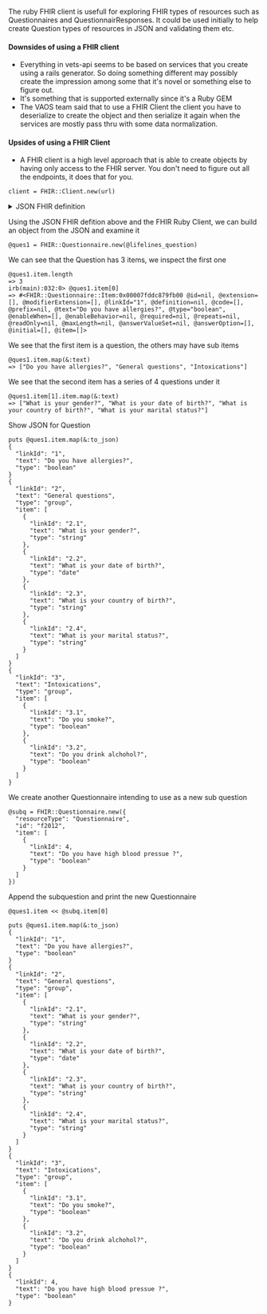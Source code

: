 
The ruby FHIR client is usefull for exploring FHIR types of resources such as Questionnaires and QuestionnairResponses. It could be used initially to help create Question types of resources in JSON and validating them etc.

#### Downsides of using a FHIR client

- Everything in vets-api seems to be based on services that you create using a rails generator. So doing something different may possibly create the impression among some that it's novel or something else to figure out. 
- It's something that is supported externally since it's a Ruby GEM
- The VAOS team said that to use a FHIR Client the client you have to deserialize to create the object and then serialize it again when the services are mostly pass thru with some data normalization.

#### Upsides of using a FHIR Client

- A FHIR client is a high level approach that is able to create objects by having only access to the FHIR server. You don't need to figure out all the endpoints, it does that for you.
```
client = FHIR::Client.new(url)
```

<details>
  <summary>JSON FHIR definition</summary>
  
```
require 'fhir_client'

@lifelines_question = 

# https://www.hl7.org/fhir/questionnaire-example-f201-lifelines.json.html

{
  "resourceType": "Questionnaire",
  "id": "f201",
  "text": {
    "status": "generated",
    "div": "<div xmlns=\"http://www.w3.org/1999/xhtml\">\n      <pre>Lifelines Questionnaire 1 part 1\n  1. Do you have allergies?\n  2. General Questions:\n    2.a) What is your gender?\n    2.b) What is your date of birth?\n    2.c) What is your country of birth?\n    2.d) What is your marital status?\n    3. Intoxications:\n      3.a) Do you smoke?\n      3.b) Do you drink alcohol?</pre>\n    </div>"
  },
  "url": "http://none.hl7.org/fhir/Questionnaire/f201/xxx",
  "status": "active",
  "subjectType": [
    "Patient"
  ],
  "date": "2010",
  "code": [
    {
      "system": "http://none.example.org/system/code/lifelines/nl",
      "code": "VL 1-1, 18-65_1.2.2",
      "display": "Lifelines Questionnaire 1 part 1"
    }
  ],
  "item": [
    {
      "linkId": "1",
      "text": "Do you have allergies?",
      "type": "boolean"
    },
    {
      "linkId": "2",
      "text": "General questions",
      "type": "group",
      "item": [
        {
          "linkId": "2.1",
          "text": "What is your gender?",
          "type": "string"
        },
        {
          "linkId": "2.2",
          "text": "What is your date of birth?",
          "type": "date"
        },
        {
          "linkId": "2.3",
          "text": "What is your country of birth?",
          "type": "string"
        },
        {
          "linkId": "2.4",
          "text": "What is your marital status?",
          "type": "string"
        }
      ]
    },
    {
      "linkId": "3",
      "text": "Intoxications",
      "type": "group",
      "item": [
        {
          "linkId": "3.1",
          "text": "Do you smoke?",
          "type": "boolean"
        },
        {
          "linkId": "3.2",
          "text": "Do you drink alchohol?",
          "type": "boolean"
        }
      ]
    }
  ]
}
```
</details>

Using the JSON FHIR defition above and the FHIR Ruby Client, we can build an object from the JSON and examine it

```
@ques1 = FHIR::Questionnaire.new(@lifelines_question)
```

We can see that the Question has 3 items, we inspect the first one
```
@ques1.item.length
=> 3
irb(main):032:0> @ques1.item[0]
=> #<FHIR::Questionnaire::Item:0x00007fddc879fb00 @id=nil, @extension=[], @modifierExtension=[], @linkId="1", @definition=nil, @code=[], @prefix=nil, @text="Do you have allergies?", @type="boolean", @enableWhen=[], @enableBehavior=nil, @required=nil, @repeats=nil, @readOnly=nil, @maxLength=nil, @answerValueSet=nil, @answerOption=[], @initial=[], @item=[]>
```

We see that the first item is a question, the others may have sub items
```
@ques1.item.map(&:text)
=> ["Do you have allergies?", "General questions", "Intoxications"]
```

We see that the second item has a series of 4 questions under it
```
@ques1.item[1].item.map(&:text)
=> ["What is your gender?", "What is your date of birth?", "What is your country of birth?", "What is your marital status?"]
```

Show JSON for Question
```
puts @ques1.item.map(&:to_json)
{
  "linkId": "1",
  "text": "Do you have allergies?",
  "type": "boolean"
}
{
  "linkId": "2",
  "text": "General questions",
  "type": "group",
  "item": [
    {
      "linkId": "2.1",
      "text": "What is your gender?",
      "type": "string"
    },
    {
      "linkId": "2.2",
      "text": "What is your date of birth?",
      "type": "date"
    },
    {
      "linkId": "2.3",
      "text": "What is your country of birth?",
      "type": "string"
    },
    {
      "linkId": "2.4",
      "text": "What is your marital status?",
      "type": "string"
    }
  ]
}
{
  "linkId": "3",
  "text": "Intoxications",
  "type": "group",
  "item": [
    {
      "linkId": "3.1",
      "text": "Do you smoke?",
      "type": "boolean"
    },
    {
      "linkId": "3.2",
      "text": "Do you drink alchohol?",
      "type": "boolean"
    }
  ]
}
```


We create another Questionnaire intending to use as a new sub question
```
@subq = FHIR::Questionnaire.new({
  "resourceType": "Questionnaire",
  "id": "f2012",
  "item": [
    {
      "linkId": 4,
      "text": "Do you have high blood pressue ?",
      "type": "boolean"
    }
  ]
})  
```

Append the subquestion and print the new Questionnaire
```
@ques1.item << @subq.item[0]

puts @ques1.item.map(&:to_json)
{
  "linkId": "1",
  "text": "Do you have allergies?",
  "type": "boolean"
}
{
  "linkId": "2",
  "text": "General questions",
  "type": "group",
  "item": [
    {
      "linkId": "2.1",
      "text": "What is your gender?",
      "type": "string"
    },
    {
      "linkId": "2.2",
      "text": "What is your date of birth?",
      "type": "date"
    },
    {
      "linkId": "2.3",
      "text": "What is your country of birth?",
      "type": "string"
    },
    {
      "linkId": "2.4",
      "text": "What is your marital status?",
      "type": "string"
    }
  ]
}
{
  "linkId": "3",
  "text": "Intoxications",
  "type": "group",
  "item": [
    {
      "linkId": "3.1",
      "text": "Do you smoke?",
      "type": "boolean"
    },
    {
      "linkId": "3.2",
      "text": "Do you drink alchohol?",
      "type": "boolean"
    }
  ]
}
{
  "linkId": 4,
  "text": "Do you have high blood pressue ?",
  "type": "boolean"
}

```




